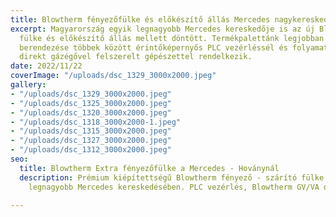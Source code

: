 ```yaml
---
title: Blowtherm fényezőfülke és előkészítő állás Mercedes nagykereskedésnél
excerpt: Magyarország egyik legnagyobb Mercedes kereskedője is az új Blowtherm Extra
  fülke és előkészítő állás mellett döntött. Termékpalettánk legjobban felszerelt
  berendezése többek között érintőképernyős PLC vezérléssél és folyamatszabályzású
  direkt gázégővel felszerelt gépészettel rendelkezik.
date: 2022/11/22
coverImage: "/uploads/dsc_1329_3000x2000.jpeg"
gallery:
- "/uploads/dsc_1329_3000x2000.jpeg"
- "/uploads/dsc_1325_3000x2000.jpeg"
- "/uploads/dsc_1320_3000x2000.jpeg"
- "/uploads/dsc_1318_3000x2000-1.jpeg"
- "/uploads/dsc_1315_3000x2000.jpeg"
- "/uploads/dsc_1327_3000x2000.jpeg"
- "/uploads/dsc_1312_3000x2000.jpeg"
seo:
  title: Blowtherm Extra fényezőfülke a Mercedes - Hoványnál
  description: Prémium kiépítettségű Blowtherm fényező - szárító fülke Magyarország
    legnagyobb Mercedes kereskedésében. PLC vezérlés, Blowtherm GV/VA direktgázégő

---
```

